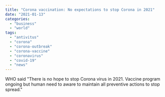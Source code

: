 ```yaml
---
title: "Corona vaccination: No expectations to stop Corona in 2021"
date: "2021-01-13"
categories: 
  - "business"
  - "world"
tags: 
  - "antivitus"
  - "corona"
  - "corona-outbreak"
  - "corona-vaccine"
  - "coronavirus"
  - "covid-19"
  - "news"
---
```


WHO said "There is no hope to stop Corona virus in 2021. Vaccine program ongoing but human need to aware to maintain all preventive actions to stop spread."

